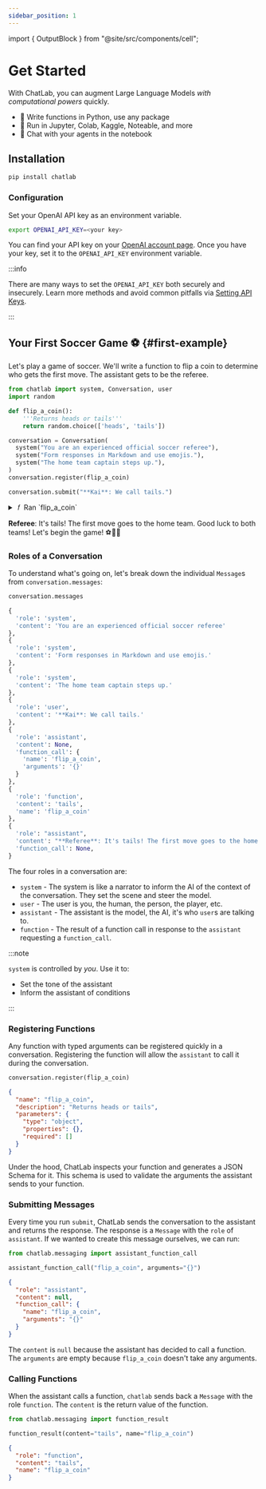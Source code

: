 ```yaml
---
sidebar_position: 1
---
```


import { OutputBlock } from "@site/src/components/cell";

# Get Started

With ChatLab, you can augment Large Language Models _with computational powers_ quickly.

- 🐍 Write functions in Python, use any package
- 📗 Run in Jupyter, Colab, Kaggle, Noteable, and more
- 🤖 Chat with your agents in the notebook

<!-- ChatLab is a Python package that makes it easy to experiment with OpenAI's chat models. It provides a simple interface to give assistants access to any Python functions you can write.

Best yet, it's interactive in the notebook! -->

## Installation

```bash
pip install chatlab
```

### Configuration

Set your OpenAI API key as an environment variable.

```bash
export OPENAI_API_KEY=<your key>
```

You can find your API key on your [OpenAI account page](https://platform.openai.com/account/api-keys). Once you have your key, set it to the `OPENAI_API_KEY` environment variable.

:::info

There are many ways to set the `OPENAI_API_KEY` both securely and insecurely. Learn more methods and avoid common pitfalls via [Setting API Keys](/docs/setting-api-keys).

:::

## Your First Soccer Game ⚽️ {#first-example}

Let's play a game of soccer. We'll write a function to flip a coin to determine who gets the first move. The assistant gets to be the referee.

```python cell count=1
from chatlab import system, Conversation, user
import random

def flip_a_coin():
    '''Returns heads or tails'''
    return random.choice(['heads', 'tails'])

conversation = Conversation(
  system("You are an experienced official soccer referee"),
  system("Form responses in Markdown and use emojis."),
  system("The home team captain steps up."),
)
conversation.register(flip_a_coin)

conversation.submit("**Kai**: We call tails.")
```

<OutputBlock count="1">
  <details style={{
    background: 'var(--ifm-alert-background-color)',
    color: 'var(--ifm-alert-text-color)',
    padding: '.5rem 1rem',
    borderRadius: '5px',
  }}>

  <summary>&nbsp;𝑓&nbsp; Ran `flip_a_coin`
  </summary>

Input:

```json
{}
```

Output:

```json
"tails"
```

  </details>

**Referee**: It's tails! The first move goes to the home team. Good luck to both teams! Let's begin the game! ⚽️👍🏼
</OutputBlock>

### Roles of a Conversation

To understand what's going on, let's break down the individual `Message`s from `conversation.messages`:

```python cell count=2
conversation.messages
```

```python output count=2
{
  'role': 'system',
  'content': 'You are an experienced official soccer referee'
},
{
  'role': 'system',
  'content': 'Form responses in Markdown and use emojis.'
},
{
  'role': 'system',
  'content': 'The home team captain steps up.'
},
{
  'role': 'user',
  'content': '**Kai**: We call tails.'
},
{
  'role': 'assistant',
  'content': None,
  'function_call': {
    'name': 'flip_a_coin',
    'arguments': '{}'
  }
},
{
  'role': 'function',
  'content': 'tails',
  'name': 'flip_a_coin'
},
{
  'role': "assistant",
  'content': "**Referee**: It's tails! The first move goes to the home team. Good luck to both teams! Let's begin the game! ⚽️👍🏼",
  'function_call': None,
}
```

The four roles in a conversation are:

- `system` - The system is like a narrator to inform the AI of the context of the conversation. They set the scene and steer the model.
- `user` - The user is you, the human, the person, the player, etc.
- `assistant` - The assistant is the model, the AI, it's who `user`s are talking to.
- `function` - The result of a function call in response to the `assistant` requesting a `function_call`.

:::note

`system` is controlled by _you_. Use it to:

- Set the tone of the assistant
- Inform the assistant of conditions

:::

### Registering Functions

Any function with typed arguments can be registered quickly in a conversation. Registering the function will allow the `assistant` to call it during the conversation.

```python cell count=3
conversation.register(flip_a_coin)
```

```json output count=3
{
  "name": "flip_a_coin",
  "description": "Returns heads or tails",
  "parameters": {
    "type": "object",
    "properties": {},
    "required": []
  }
}
```

Under the hood, ChatLab inspects your function and generates a JSON Schema for it. This schema is used to validate the arguments the assistant sends to your function.

### Submitting Messages

Every time you run `submit`, ChatLab sends the conversation to the assistant and returns the response. The response is a `Message` with the `role` of `assistant`. If we wanted to create this message ourselves, we can run:

```python cell count=4
from chatlab.messaging import assistant_function_call

assistant_function_call("flip_a_coin", arguments="{}")
```

```json output count=4
{
  "role": "assistant",
  "content": null,
  "function_call": {
    "name": "flip_a_coin",
    "arguments": "{}"
  }
}
```

The `content` is `null` because the assistant has decided to call a function. The `arguments` are empty because `flip_a_coin` doesn't take any arguments.

### Calling Functions

When the assistant calls a function, `chatlab` sends back a `Message` with the role `function`. The `content` is the return value of the function.

```python cell count=5
from chatlab.messaging import function_result

function_result(content="tails", name="flip_a_coin")
```

```json output count=5
{
  "role": "function",
  "content": "tails",
  "name": "flip_a_coin"
}
```
